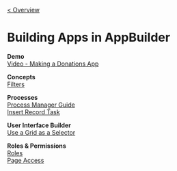 [< Overview](../README.md)

# Building Apps in AppBuilder

**Demo**\
[Video - Making a Donations App](https://drive.google.com/file/d/1XsPauIOWJl6_vxaAJATo7l3e-TJIMdhO/view?usp=sharing)

**Concepts**\
[Filters](concepts/filters/Filters.md)

**Processes**\
[Process Manager Guide](processes/pmGuide/ProcessManager.md)\
[Insert Record Task](processes/insertRecordTask/InsertRecordTask.md)

**User Interface Builder**\
[Use a Grid as a Selector](uiBuilder/gridSelector/GridSelector.md)

**Roles & Permissions**\
[Roles](permissions/roles/Roles.md)\
[Page Access](permissions/pageAccess/PageAccess.md)
